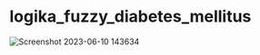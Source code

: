 # logika_fuzzy_diabetes_mellitus
![Screenshot 2023-06-10 143634](https://github.com/IsThatProGenji/logika_fuzzy_diabetes_mellitus/assets/71611709/f5811bf4-dae1-439d-bc03-636620859602)
